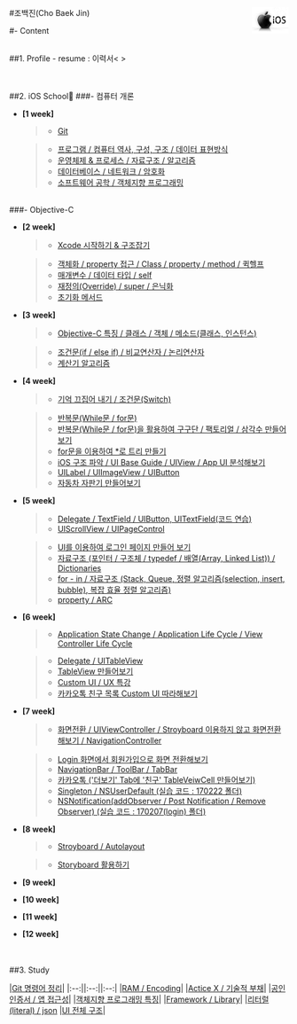 #조백진(Cho Baek Jin)<a href="url"><img src="Study/Image/apple-logo.png" align="right" height="48" ></a>


#- Content

<br>
##1. Profile
- resume : 이력서< >

<br><br>
##2. iOS School🍎
###- 컴퓨터 개론

- **[1 week]**
  
	>- [Git](https://github.com/BaekJinCho/iOS.school/tree/master/ConceptProject/170109)
	
	>- [프로그램 / 컴퓨터 역사, 구성, 구조 / 데이터 표현방식](https://github.com/BaekJinCho/iOS.school/tree/master/ConceptProject/170110)
	>- [운영체제 & 프로세스 / 자료구조 / 알고리즘](https://github.com/BaekJinCho/iOS.school/tree/master/ConceptProject/170111)
	>- [데이터베이스 / 네트워크 / 암호화](https://github.com/BaekJinCho/iOS.school/tree/master/ConceptProject/170112)
	>- [소프트웨어 공학 / 객체지향 프로그래밍](https://github.com/BaekJinCho/iOS.school/tree/master/ConceptProject/170113)


<br>
###- Objective-C

- **[2 week]**

	>- [Xcode 시작하기 & 구조잡기](https://github.com/BaekJinCho/iOS.school/tree/master/ConceptProject/170116)
	
	>-  [객체화 / property 접근 / Class / property / method / 퀵헬프](https://github.com/BaekJinCho/iOS.school/tree/master/ConceptProject/170117)
	>- [매개변수 / 데이터 타입 / self](https://github.com/BaekJinCho/iOS.school/tree/master/ConceptProject/17011819)
	>- [재정의(Override) / super / 은닉화](https://github.com/BaekJinCho/iOS.school/tree/master/ConceptProject/170119)
	>- [초기화 메서드](https://github.com/BaekJinCho/iOS.school/tree/master/ConceptProject/170120)

- **[3 week]**

	>- [Objective-C 특징 / 클래스 / 객체 / 메소드(클래스, 인스턴스)](https://github.com/BaekJinCho/iOS.school/tree/master/ConceptProject/170123)
	
	>- [조건문(if / else if) / 비교연산자 / 논리연산자](https://github.com/BaekJinCho/iOS.school/tree/master/ConceptProject/170124) 
	>- [계산기 알고리즘](https://github.com/BaekJinCho/iOS.school/tree/master/Study/Study5)  

- **[4 week]**

	>- [기억 끄집어 내기 / 조건문(Switch)](ConceptProject/170131)
	
	>- [반복문(While문 / for문)](ConceptProject/170201)
	>- [반복문(While문 / for문)을 활용하여 구구단 / 팩토리얼 / 삼각수 만들어보기](ConceptProject/170201(Exam))
	>- [for문을 이용하여 *로 트리 만들기](ConceptProject/170202(StarTree))
	>- [iOS 구조 파악 / UI Base Guide / UIView / App UI 분석해보기](ConceptProject/170202)
	>- [UILabel / UIImageView / UIButton](ConceptProject/170203)
	>- [자동차 자판기 만들어보기](ConceptProject/170205(VendingMachine))

- **[5 week]**

	>- [Delegate / TextField / UIButton, UITextField(코드 연습)](ConceptProject/170206) 
	>- [UIScrollView / UIPageControl](ConceptProject/170207)
	
	>- [UI를 이용하여 로그인 페이지 만들어 보기](ConceptProject/170207(Login))
	>- [자료구조 (포인터 / 구조체 / typedef / 배열(Array, Linked List)) / Dictionaries](ConceptProject/170208)
	>- [for - in / 자료구조 (Stack, Queue, 정렬 알고리즘(selection, insert, bubble), 복잡 효율 정렬 알고리즘) ](ConceptProject/170209)
	>- [property / ARC](ConceptProject/170210)

- **[6 week]**

	>- [Application State Change / Application Life Cycle / View Controller Life Cycle](ConceptProject/170213)
	
	>- [Delegate / UITableView](ConceptProject/170215)
	>- [TableView 만들어보기](ConceptProject/170216)
	>- [Custom UI / UX 특강](ConceptProject/170217)
	>- [카카오톡 친구 목록 Custom UI 따라해보기](ConceptProject/170219(CustomUI))

- **[7 week]**

	>- [화면전환 / UIViewController / Stroyboard 이용하지 않고 화면전환 해보기 / NavigationController](ConceptProject/170220(UIViewcontroller))
	 
	>- [Login 화면에서 회원가입으로 화면 전환해보기](ConceptProject/170220)
	>- [NavigationBar / ToolBar / TabBar](ConceptProject/170221(Navigation))
	>- [카카오톡 ('더보기' Tab에 '친구' TableVeiwCell 만들어보기)](ConceptProject/170222)
	>- [Singleton / NSUserDefault (실습 코드 : 170222 폴더)](ConceptProject/170223)
	>- [NSNotification(addObserver / Post Notification / Remove Observer) (실습 코드 : 170207(login) 폴더)](ConceptProject/170224)

- **[8 week]**
	>- [Stroyboard / Autolayout](ConceptProject/170227)
	
	>- [Storyboard 활용하기](ConceptProject/170227(UseStoryboard))

- **[9 week]**

- **[10 week]**

- **[11 week]**

- **[12 week]**

<br><br>
##3. Study

|[Git 명령어 정리](Study/Study6)|
|:--:||:--:||:--:|
|[RAM / Encoding](https://github.com/BaekJinCho/iOS.school/tree/master/Study/Study)|
|[Actice X / 기술적 부채](https://github.com/BaekJinCho/iOS.school/tree/master/Study/Study1)|
|[공인인증서 / 앱 접근성](https://github.com/BaekJinCho/iOS.school/tree/master/Study/Study2)|
|[객체지향 프로그래밍 특징](https://github.com/BaekJinCho/iOS.school/tree/master/Study/Study3)|
|[Framework / Library](https://github.com/BaekJinCho/iOS.school/tree/master/Study/Study4)|
|[리터럴(literal) / json](Study/Study7)
|[UI 전체 구조](Study/Study8)|